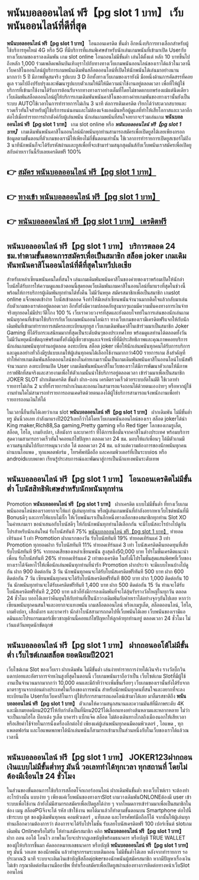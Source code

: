 # พนันบอลออนไลน์ ฟรี【pg slot 1 บาท】  เว็บพนันออนไลน์ที่ดีที่สุด

**พนันบอลออนไลน์ ฟรี【pg slot 1 บาท】** โอนถอนเครดิต ขั้นต่ำ  อีกหนึ่งบริการทางเลือกสำหรับผู้ใช้บริการยุคใหม่ 4G หรือ 5G ที่มีบริการที่แสนพิเศษสำหรับนักเล่นเกมพนันที่เข้ามาเปิด Userกับทางเว็บเกมของเราลงเดิมพัน เกม slot online โอนถอนไม่มีขั้นต่ำ เล่นได้ตั้งแต่ หลัก 10 บาทขึ้นไปถึงหลัก 1,000 ร่วมเพลิดเพลินบันเทิงอุราไปกับทางทางเว็บเกมพนันออนไลน์ของเราได้แล้วในเวลานี้เว็บคาสิโนออนไลน์ผู้บริการเกมพนันเดิมพันสล็อตออนไลน์ที่เปิดให้นักพนันได้เล่นมาอย่างนานมากกว่า 5 ปี มีภาพที่ดูสมจริง รูปแบบ 3 D
อีกทั้งทางเว็บเกมของเรายังมี มือหนึ่งด้านการคัดสรรที่คอยดูเล  รวมไปถึงปรับปรุงและพัฒนารูปแบบตัวเกมให้มีให้มีความน่าใช้งานอยู่ตลอดเวลา เพื่อที่ให้ผู้ใช้บริการที่เข้ามาใช้งานได้รับการต้อนรับจากทางทางเราอย่างเต็มที่โดยไม่ขาดตกบกพร่องแม้แต่นิดเดียว เว็บเดิมพันสล็อตออนไลน์ผู้ให้บริการเกมเดิมพันพนันคาสิโนของทางค่ายเกมพันของทางเรานั้นยังเป็นระบบ AUTOใช้เวลาในการทำรายการไม่เกิน 3 นาที ต่อการเติมเครดิต เรียกได้ว่าสะดวกสบายและรวดเร็วทันใจสำหรับผู้ใช้บริการแน่นอนและไม่ต้องแจ้งแอดมินหรือผู้ดูแลที่ทำให้เสียโอกาสและเวลาอีกต่อไปเมื่อทำรายการฝากตังค์กับผู้เล่นพนัน
นักเล่นเกมพนันที่สนใจอยากจะร่วมเล่นเกม **พนันบอลออนไลน์ ฟรี【pg slot 1 บาท】** เกม slot online หรือ ***พนันบอลออนไลน์ ฟรี【pg slot 1 บาท】*** เกมเดิมพันพนันคาสิโนออนไลน์นักพนันทุกท่านสามารถสมัครเพื่อเปิดยูสได้เลยเพียงกรอกข้อมูลตามขั้นตอนที่ตัวเกมของเรามีให้เพียงไม่กี่ขั้นตอนเท่านั้น ใช้เวลาการทำรายการเปิดยูสเซอร์ไม่ถึง 3 นาทีนักพนันก็จะได้รับรหัสผ่านและยูสเพื่อที่จะเข้ามาร่วมสนุกสุดมันส์กับเว็บพนันเราสมัครเพื่อเปิดยูสกับค่ายเราวันนี้รับเลยเครดิตฟรี 100%

## 👉 [สมัคร พนันบอลออนไลน์ ฟรี【pg slot 1 บาท】](https://archa888.com/)
## 👉 [ทางเข้า พนันบอลออนไลน์ ฟรี【pg slot 1 บาท】](https://archa888.com/)
## 👉 [พนันบอลออนไลน์ ฟรี【pg slot 1 บาท】 เครดิตฟรี](https://archa888.com/)

## พนันบอลออนไลน์ ฟรี【pg slot 1 บาท】 บริการตลอด  24 ชม.ทำตามขั้นตอนการสมัครเพื่อเป็นสมาชิก สล็อต joker เกมเดิมพันพนันคาสิโนออนไลน์ที่ดีที่สุดในทวีปเอเชีย

สำหรับเหล่าเซียนพนันคนใดที่สนใจ เล่นเกมเดิมพันพนันคาสิโนของค่ายของเราพร้อมเปิดให้นักล่าโบนัสได้รับการให้ความดูแลแล้วตอนนี้สุดยอดเว็บเดิมพันเกมคาสิโนออนไลน์ที่มาแรงที่สุดในช่วงนี้ พร้อมให้การบริการผู้เดิมพันทุกท่านได้ทั้งคืน ไม่มีวันหยุด สมัครสมาชิกเพื่อเป็นสมาชิก เกมslot online แจ็กพอตเข้าง่าย โบนัสเข้าตลอด จึงทำให้มีเหล่าเซียนพนันจำนวนมากติดใจแล้วกลับมาเล่นกับตัวเกมของเราต่ออยู่ตลอดเวลา อีกทั้งยังมีความปลอดภัยสูงมากๆแถมมีความมั่นคงทางการเงินจ่ายจริงทุกยอดไม่มีประวัติโกง 100 % เว็บเราควบวงจรที่สุดและยังตอบโจทย์ในการเล่นของนักเล่นเกมพนันทุกคนที่เข้ามาใช้บริการกับเว็บเกมพนันออนไลน์เรา
ทางเว็บเกมของเรามีเครดิตฟรีแจกให้กับนักเดิมพันที่เข้ามาทำรายการสมัครลงทะเบียนทุกยูส เว็บเกมเดิมพันคาสิโนเข้าร่วมมาเป็นสมาชิก Joker Gaming ที่ได้รับกระแสนิยมมากที่สุดเป็นระดับต้นๆของประเทศไทย พร้อมดูแลท่านได้ตลอดทั้งวัน ไม่มีวันหยุดนักขัตฤกษ์พร้อมทั้งยังมีผู้เชี่ยวชาญและเจ้าหน้าที่ที่มีประสิทธิภาพและคุณภาพคอยบริการนักเล่นเกมพนันทุกท่านอยู่ตลอด ลงทะเบียน สล็อต joker เพื่อให้นักเล่นพนันทุกคนได้รับการบริการและดูแลอย่างทั่วถึงมีรูปแบบเกมให้ผู้เล่นทุกคนได้เลือกใช้งานมากกว่า400 รายการเกม
สิ่งสำคัญที่ทำให้ค่ายเกมเดิมพันสล็อตออนไลน์ของในค่ายเกมเรานั้นเป็นเกมเดิมพันพนันคาสิโนออนไลน์โบนัสฟรีจำนวนมาก ลงทะเบียนเปิด User  เกมเดิมพันพนันคาสิโนเว็บของเราได้มีการพัฒนาตัวเกมให้มีภาพกราฟฟิกที่สมจริงและสวยงามเพื่อให้ตัวเกมนั้นน่าใช้บริการอยู่ตลอดเวลา เข้าร่วมมาเพื่อเป็นสมาชิก JOKER SLOT ฝากเติมเครดิต ขั้นต่ำ ฝาก-ถอน เครดิตรวดเร็วด้วยระบบอัตโนมัติ ใช้เวลาทำรายการไม่เกิน 2 นาทีทั้งรายการฝากเงินและถอนเงินสามารถแจ้งถอนได้ด้วยตนเองง่ายๆ หรือหากผู้ใช้งานท่านใดไม่สามารถทำรายการถอนเคดริตด้วยตนเองได้ผู้ใช้บริการสามารถแจ้งพนักงานเพื่อทำรายการถอนเงินให้ได้

ในเวลานี้ยืนยันได้เลยว่าเกม slot  **พนันบอลออนไลน์ ฟรี【pg slot 1 บาท】** ฝากเดิมพัน ไม่มีขั้นต่ำทรู มันนี่วอเลท กำลังมาแรงปี2021เลยก็ว่าได้โดยเว็บเกมพนันออนไลน์ของเรา สล็อต jokerได้นำ  King maker,Rich88,Sa gaming,Pretty gaming  หรือ Red tiger โลกของเกมรูเล็ต, สล็อต, ไฮโล, เกมยิงปลา, เสือมังกร และบาคาร่า ที่ได้การเชื่อมั่นจากคาสิโนต่างประเทศ พร้อมบริการสุดความสามารถรวดเร็วทันใจคอยแก้ไขปัญหา ตลอดเวลา 24 ชม. มอบให้แก่เพื่อนๆ ได้มีตัวเกมมีความสนุกมันไปกับการหมุนวงวล้อ ได้ ตลอดเวลา 24 ชม. แล้วแต่ความต้องการของนักพนันทุกคนผ่านบนไอแพด , ทุกแพลตฟอร์ม , โทรศัพท์มือถือ และคอมพิวเตอร์ที่เป็นระบบios หรือ androidแบบพกพา เรียนรู้ประสบการณ์และพัฒนาสู่การเป็นนักแทงพนันระดับเทพ

## พนันบอลออนไลน์ ฟรี【pg slot 1 บาท】 โอนถอนเครดิตไม่มีขั้นต่ำ โบนัสสิทธิพิเศษสำหรับนักพนันทุกท่าน

 Promotion  **พนันบอลออนไลน์ ฟรี【pg slot 1 บาท】** ฝากเครดิต แบบไม่มีขั้นต่ำ ที่ทางเว็บเกมพนันออนไลน์ของเราอยากจะให้แก่  ผู้เล่นทุกท่าน หรือผู้เล่นเกมพนันที่กำลังอยากหาเว็บไซต์พนันที่มี Bonusดีๆ และการให้แบบไม่กั๊ก ให้เว็บพนันเราเป็นอีกหนึ่งทางเลือกของสมาชิกทุกท่าน Slot XO ในค่ายเกมเรา ขอนำเสนอกับโบนัสดีๆ ให้กับนักพนันทุกท่านได้เลือกกัน จะมีโบนัสอะไรบ้างไปดูกัน
โปรสำหรับนักเล่นใหม่ รับโบนัสทันที 75% [พนันบอลออนไลน์ ฟรี【pg slot 1 บาท】](https://archa888.com/) ทำยอดเทิร์นแค่ 1 เท่า
 Promotion ฝากแรกของวัน รับโบนัสทันที 19% ทำยอดเทิร์นแค่ 3 เท่า
 Promotion ทุกยอดฝาก รับโบนัสทันที 11% ทำยอดเทิร์นแค่ 3 เท่า
โบนัสเครดิตคืนยอดทุนที่เสีย รับโบนัสทันที 9% จากยอดเสียของเหล่าเซียนพนัน สูงสุดถึง50,000 บาท
โปรโมชั่นเครดิตแนะนำเพื่อน รับโบนัสทันที 26% ทำยอดเทิร์นแค่ 2 เท่าของเครดิต
ในทั้งนี้โปรโมชั่นสุดแสนพิศษที่เว็บของทางเราได้จัดหาไว้ให้เพื่อนักเล่นพนันทุกท่านที่น่ารัก  Promotion ฝากประจำ จะมีแบบไหนบ้างไปดูกัน
ฝาก 900 ติดต่อกัน 3 วัน นักพนันทุกคนจะได้รับโบนัสเครดิตฟรีทันที 500 บาท
ฝาก 600 ติดต่อกัน 7 วัน เซียนพนันทุกคนจะได้รับโบนัสเครดิตฟรีทันที 800 บาท
ฝาก 1,000 ติดต่อกัน 10 วัน นักพนันทุกท่านจะได้รับเครดิตฟรีทันที 1,400 บาท
ฝาก 500 ติดต่อกัน 15 วัน ท่านจะได้รับโบนัสเครดิตฟรีทันที 2,200 บาท
แล้วก็ยังมีการลงเดิมพันที่จะได้ลุ้นรับรางวัลใหญ่ในทุกวัน ตลอด 24 ชั่วโมง บอกได้เลยว่าคืนทุนให้กับท่านที่เป็นนักวางเดิมพันกับค่ายเราได้อย่างจุกๆกันไปเลย หากว่าเซียนพนันทุกคนสนใจและอยากจะแทงพนัน เกมสล็อตออนไลน์ หรือเกมรูเล็ต, สล็อตออนไลน์, ไฮโล, เกมยิงปลา, เสือมังกร และบาคาร่า นักล่าโบนัสสามารถกดไปที่เว็บพนันได้เลย เว็บพนันของเรามีแอดมินและโปรแกรมเมอร์เชี่ยวชาญด้านนี้คอยแก้ไขปัญหาให้ลูกค้าทุกท่านอยู่ ตลอดเวลา 24 ชั่วโมง ไม่เว้นแต่วันหยุดนักขัตฤกษ์

## พนันบอลออนไลน์ ฟรี【pg slot 1 บาท】 ฝากถอนออโต้ไม่มีขั้นต่ำ  เว็บไซต์เกมสล็อต ยอดนิยมปี2021

เว็บไซต์เกม Slot ของเว็บเรา ฝากเดิมพัน ไม่มีขั้นต่ำ เล่นง่ายทำรายการง่ายได้เงินจริง รางวัลบิ๊กวินแตกบ่อยและอัตราการจ่ายเงินสูงที่สุดในตอนนี้ เว็บเกมพนันเราถือว่าเป็น เว็บไซต์เกม Slotที่มีผู้ใช้งานเป็นจำนวนมากมากกว่า 10,000 คนและมีถ้าทีว่าจะเพิ่มขึ้นเรื่อยๆ เว็บเกมของเรานั้นยังได้รับจากมาตราฐานจากบ่อนต่างประเทศในเรื่องของการพนัน สำหรับนักพนันทุกคนที่สนใจและอยากที่จะลงทะเบียนเปิด Userกับเว็บคาสิโนเรา ผู้ใช้บริการสามารถแอดไลน์เข้ามาได้เลย
	มาลิ้มรสชาติถึง **พนันบอลออนไลน์ ฟรี【pg slot 1 บาท】** ตัวเกมให้ความสนุกสนานและความมันส์ที่มีภาพระดับ 4K และมีเกมยอดนิยม2021ให้กับกำลังเป็นที่นิยม2021ได้เลือกแทงอย่างล้นหลามและหลากหลาย  ไม่ว่าจะเป็นเกมไฮโล ป๊อกเด้ง รูเล็ต บาคาร่า แบ็กแจ๊ค สล็อต ไม่ต้องเดินทางไกลถึงเมืองนอกให้เสียเวลา หรือเสียค่าใช้จ่ายในการนั่งเครื่องอีกต่อไป เพียงแค่ผู้เล่นพนันทุกคนมีคอมพิวเตอร์ , ไอแพด , ทุกแพลตฟอร์ม และไอแพดพกพาได้นักเล่นพนันก็สามารถเข้ามาเป็นส่วนหนึ่งกับในเว็บของเราได้แล้วณ เวลานี้

## พนันบอลออนไลน์ ฟรี【pg slot 1 บาท】 JOKER123ฝากถอนเงินแบบไม่มีขั้นต่ำทรู มันนี่ วอเลททำได้ทุกเวลา ทุกสถานที่ โดยไม่ต้องมีเงื่อนไข 24 ชั่วโมง

ในส่วนของขั้นตอนการใช้บริการสล็อตโจ๊กเกอร์ออนไลน์ ฝากเดิมพันขั้นต่ำ ของเว็บไซต์เรา จะต้องทำอะไรบ้างนั้น แบบง่าย ๆ เพียงแค่เว็บพนันของทางเราSlot เกมวางเดิมพันONLONEต้องมี user เข้าระบบเพื่อใช้งาน ถ้ายังไม่มีสามารถสมัครเพื่อเปิดยูสได้ง่าย ๆ จากโหมดการเข้าร่วมมาเพื่อเป็นสมาชิกในช่อง เมนู สล็อตPGจึงจะได้ รหัส เข้าใช้งาน พอได้มาแล้วก็ทำตามขั้นตอนบน Smartphone  ต่อไปนี้
เข้าระบบ ยูส  ของผู้เดิมพันทุกคน คอมพิวเตอร์ , แท็บเลต และโทรศัพท์มือถือก็ได้
จากนั้นให้ผู้เล่นทุกท่านเลือกความต้องการว่า ต้องการจะได้รับโปรโมชั่น รับเลยโบนัสเครดิตฟรี 100 เปอร์เซ็นต์ slotเกมเดิมพัน Onlineหรือไม่รับ
ให้ท่านสมัครสมาชิก คลิก **พนันบอลออนไลน์ ฟรี【pg slot 1 บาท】** ฝาก ถอน ออโต้ โอนไว ภาพในเว็บจะปรากฏเลขบัญชีพร้อมธนาคาร หรือบัญชี TRUE WALLET ของผู้ให้บริการขึ้นมา
คัดลอกหมายเลขธนาคาร หรือบัญชี **พนันบอลออนไลน์ ฟรี【pg slot 1 บาท】** ทรู มันนี่ วอเลท ของนักพนัน แล้วทำธุรกรรมระบบเติมถอน ไม่มีขั้นต่ำได้เลย
หลังจากทำรายการ รอประมาณ3 นาที ระบบจะเติมเงินเข้าบัญชีสล็อตjokerของนักพนันผู้สมัครสมาชิก
หากมีปัญหาเรื่องเงินไม่เข้า กรุณาติดต่อทีมงานมืออาชีพ ที่ทำเรื่องสมัครเพื่อเปิดยูสผ่านช่องทางการติดต่อทางหน้าเว็บSlot ออนไลน์


